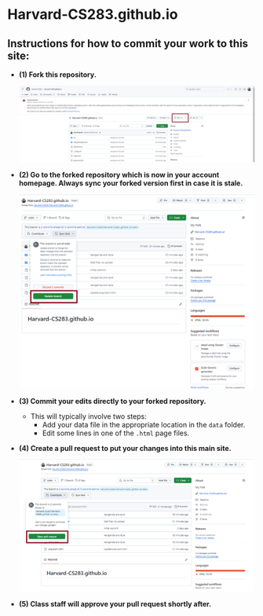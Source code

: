 # Harvard-CS283.github.io

## Instructions for how to commit your work to this site:

- **(1) Fork this repository.**
  
  <img src="./docs/fork_img.png" alt="Fork repository" width="600"/>

- **(2) Go to the forked repository which is now in your account homepage. Always sync your forked version first in case it is stale.**
  
  <img src="./docs/fork_sync.png" alt="Sync fork" width="600"/>

- **(3) Commit your edits directly to your forked repository.**
  - This will typically involve two steps:
    - Add your data file in the appropriate location in the `data` folder.
    - Edit some lines in one of the `.html` page files.

- **(4) Create a pull request to put your changes into this main site.**
  
  <img src="./docs/fork_pull.png" alt="Create pull request" width="600"/>

- **(5) Class staff will approve your pull request shortly after.**


